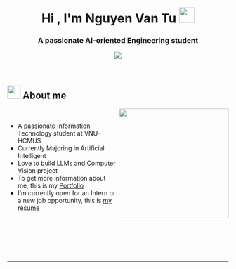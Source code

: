 
<h1 align="center"><b>Hi , I'm Nguyen Van Tu </b><img src="https://media.giphy.com/media/hvRJCLFzcasrR4ia7z/giphy.gif" width="35"></h1>
<h3 align="center">A passionate AI-oriented Engineering student</h3>
<!--  -->
<p align="center">
  <a href="https://github.com/DenverCoder1/readme-typing-svg"><img src="https://readme-typing-svg.herokuapp.com?font=Time+New+Roman&color=cyan&size=25&center=true&vCenter=true&width=600&height=100&lines=Nguyen+Van+Tu..&hearts;++;Self-taught+AI/Ml-Oriented+Engineering,;Computer+Science+Student,;Active+Learner/Researcher,;Love+to+learn+new+stuffs..<3"></a>
</p>


<br>



	
## <picture><img src = "https://media.giphy.com/media/Cmr1OMJ2FN0B2/giphy.gif?cid=790b7611b3ji742s4rltlpkabt6hjxjd9o8k5y66bdzh6nfy&ep=v1_gifs_search&rid=giphy.gif&ct=g" width = 30px></picture> **About me**  
<picture> <img align="right" src="https://camo.githubusercontent.com/d1e9733ec79822bcadf8b9a1035840ee511e2f022fe9f652cc163db23dc171d3/68747470733a2f2f6d656469612e67697068792e636f6d2f6d656469612f53576f536b4e36447854737a71494b4571762f67697068792e676966" width = 250px></picture>

<br>

- A passionate Information Technology student at VNU-HCMUS
- Currently Majoring in Artificial Intelligent
- Love to build LLMs and Computer Vision project
- To get more information about me, this is my [Portfolio](https://tuktu-portfolio.netlify.app/)
- I’m currently open for an Intern or a new job opportunity, this is [my resume]([https://file.notion.so/f/f/4507ac21-5c80-4f6a-884c-dbcde1204245/256271e0-5cb2-4b7a-ada0-9e5b3ad66f36/Resume.pdf?table=block&id=19a9f7de-4e12-8018-a6cb-cfa88cd1a19c&spaceId=4507ac21-5c80-4f6a-884c-dbcde1204245&expirationTimestamp=1739577600000&signature=zWGAkRIL8f7j_GolvXHMX0UcgVfNspuP7D6lETS-yJo&downloadName=Resume.pdf](https://file.notion.so/f/f/4507ac21-5c80-4f6a-884c-dbcde1204245/0b335ca3-4352-4955-a2ee-3550c2031ed8/CV_NguyenVanTu.pdf?table=block&id=1b49f7de-4e12-8066-a4d8-eb931689c367&spaceId=4507ac21-5c80-4f6a-884c-dbcde1204245&expirationTimestamp=1741910400000&signature=a_glpYwwsu_XG2YYW6xV6xaDncvDFfuW7BYCKO2nrac&downloadName=CV_NguyenVanTu.pdf))

<br>

<br>
<br>
<br>
<br>

---

